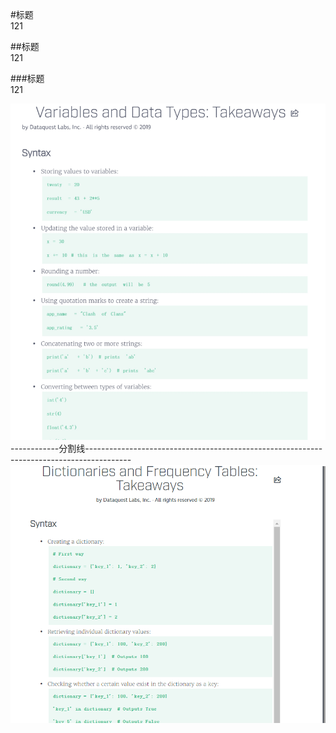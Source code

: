 #标题   
121

##标题  
121

###标题  
121

![第一次作业](https://github.com/ophwsjtu18/ohw19f/blob/master/student/xyz/%E6%8D%95%E8%8E%B7.PNG)
------------分割线-----------------------------------------------------------------------------------------
![第二次作业](https://github.com/ophwsjtu18/ohw19f/blob/master/student/xyz/1.PNG)
